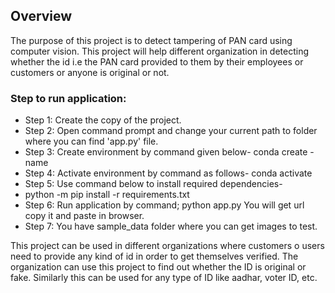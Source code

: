 ## Overview
The purpose of this project is to detect tampering of PAN card using computer vision. This project will help different organization in detecting whether the id i.e the PAN card provided to them by their employees or customers or anyone is original or not.

### Step to run application:
- Step 1:	Create the copy of the project.
- Step 2: Open command prompt and change your current path 
to folder where you can find 'app.py' file.
- Step 3: Create environment by command given below-
conda create -name <environment name>
- Step 4: Activate environment by command as follows-
conda activate <environment name>
- Step 5: Use command below to install required dependencies-
- python -m pip install -r requirements.txt
- Step 6: Run application by command;
python app.py
You will get url copy it and paste in browser.
- Step 7: You have sample_data folder where you can get images to test.

This project can be used in different organizations where customers o users need to provide any kind of id in order to get themselves verified. The organization can use this project to find out whether the ID is original or fake. Similarly this can be used for any type of ID like aadhar, voter ID, etc.
